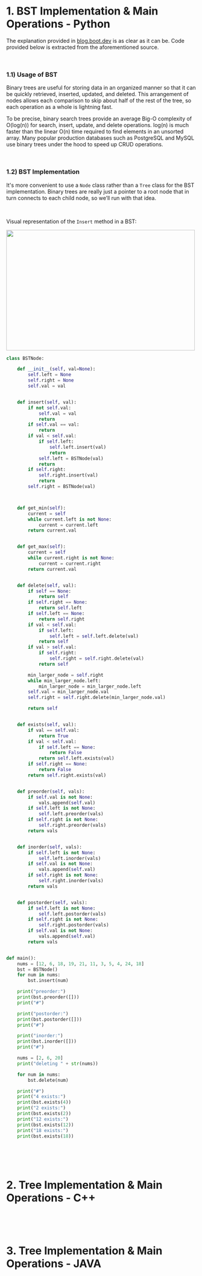 # 1. BST Implementation & Main Operations - Python
The explanation provided in <a href="https://blog.boot.dev/computer-science/binary-search-tree-in-python/">blog.boot.dev</a> is as clear as it can be. Code provided below is extracted from the aforementioned source.

<br/>

### 1.1) Usage of BST
Binary trees are useful for storing data in an organized manner so that it can be quickly retrieved, inserted, updated, and deleted. This arrangement of nodes allows each comparison to skip about half of the rest of the tree, so each operation as a whole is lightning fast.

To be precise, binary search trees provide an average Big-O complexity of O(log(n)) for search, insert, update, and delete operations. log(n) is much faster than the linear O(n) time required to find elements in an unsorted array. Many popular production databases such as PostgreSQL and MySQL use binary trees under the hood to speed up CRUD operations.

<br/>

### 1.2) BST Implementation
It's more convenient to use a `Node` class rather than a `Tree` class for the BST implementation. Binary trees are really just a pointer to a root node that in turn connects to each child node, so we’ll run with that idea.

<br/>

Visual representation of the `Insert` method in a BST:

<img alt="" src="https://blog.penjee.com/wp-content/uploads/2015/11/binary-search-tree-insertion-animation.gif" style="width: 500px; height: 319px;" />


```python
class BSTNode:

    def __init__(self, val=None):
        self.left = None
        self.right = None
        self.val = val


    def insert(self, val):
        if not self.val:
            self.val = val
            return
        if self.val == val:
            return
        if val < self.val:
            if self.left:
                self.left.insert(val)
                return
            self.left = BSTNode(val)
            return
        if self.right:
            self.right.insert(val)
            return
        self.right = BSTNode(val)



    def get_min(self):
        current = self
        while current.left is not None:
            current = current.left
        return current.val


    def get_max(self):
        current = self
        while current.right is not None:
            current = current.right
        return current.val


    def delete(self, val):
        if self == None:
            return self
        if self.right == None:
            return self.left
        if self.left == None:
            return self.right
        if val < self.val:
            if self.left:
                self.left = self.left.delete(val)
            return self
        if val > self.val:
            if self.right:
                self.right = self.right.delete(val)
            return self

        min_larger_node = self.right
        while min_larger_node.left:
            min_larger_node = min_larger_node.left
        self.val = min_larger_node.val
        self.right = self.right.delete(min_larger_node.val)

        return self


    def exists(self, val):
        if val == self.val:
            return True
        if val < self.val:
            if self.left == None:
                return False
            return self.left.exists(val)
        if self.right == None:
            return False
        return self.right.exists(val)


    def preorder(self, vals):
        if self.val is not None:
            vals.append(self.val)
        if self.left is not None:
            self.left.preorder(vals)
        if self.right is not None:
            self.right.preorder(vals)
        return vals


    def inorder(self, vals):
        if self.left is not None:
            self.left.inorder(vals)
        if self.val is not None:
            vals.append(self.val)
        if self.right is not None:
            self.right.inorder(vals)
        return vals


    def postorder(self, vals):
        if self.left is not None:
            self.left.postorder(vals)
        if self.right is not None:
            self.right.postorder(vals)
        if self.val is not None:
            vals.append(self.val)
        return vals


def main():
    nums = [12, 6, 18, 19, 21, 11, 3, 5, 4, 24, 18]
    bst = BSTNode()
    for num in nums:
        bst.insert(num)

    print("preorder:")
    print(bst.preorder([]))
    print("#")

    print("postorder:")
    print(bst.postorder([]))
    print("#")

    print("inorder:")
    print(bst.inorder([]))
    print("#")

    nums = [2, 6, 20]
    print("deleting " + str(nums))

    for num in nums:
        bst.delete(num)

    print("#")
    print("4 exists:")
    print(bst.exists(4))
    print("2 exists:")
    print(bst.exists(2))
    print("12 exists:")
    print(bst.exists(12))
    print("18 exists:")
    print(bst.exists(18))

```
<br/>

<br/>
<br/>

# 2. Tree Implementation & Main Operations - C++
```cpp

```

<br/>
<br/>

# 3. Tree Implementation & Main Operations - JAVA
```java

```

